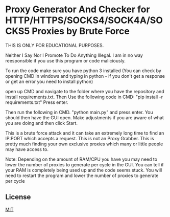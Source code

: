 # Proxy Generator And Checker for HTTP/HTTPS/SOCKS4/SOCK4A/SOCKS5 Proxies by Brute Force

THIS IS ONLY FOR EDUCATIONAL PURPOSES. 

Neither I Say Nor I Promote To Do Anything Illegal. I am in no way reesponsible if you use this program or code maliciously.

To run the code make sure you have python 3 installed (You can check by opening CMD in windows and typing in python - if you don't get a response or get an error you need to install python)

open up CMD and navigate to the folder where you have the repository and install requirements.txt. 
Then Use the following code in CMD: "pip install -r requirements.txt" Press enter.

Then run the following in CMD. "python main.py" and press enter. You should then have the GUI open. Make adjustments if you are aware of what you are doing and then click Start.

This is a brute force attack and it can take an extremely long time to find an IP:PORT which accepts a request. This is not an Proxy Grabber. This is pretty much finding your own exclusive proxies which many or little people may have access to.

Note: Depending on the amount of RAM/CPU you have you may need to lower the number of proxies to generate per cycle in the GUI. You can tell if your RAM is completely being used up and the code seems stuck. You will need to restart the program and lower the number of proxies to generate per cycle


## License

[MIT](https://choosealicense.com/licenses/mit/)

